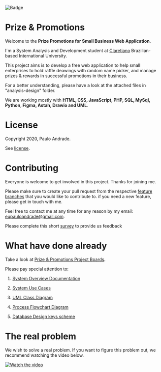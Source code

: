 ![Badge](https://img.shields.io/badge/Join-Us-%232157cz??style=flat-square&logo=appveyor)

# Prize & Promotions

Welcome to the <b>Prize Promotions for Small Business Web Application</b>. 

I´m a System Analysis and Development student at <a  href="https://claretiano.edu.br/"> Claretiano</a> Brazilian-based International University.

This project aims is to develop a free web application to help small enterprises to hold raffle deawings with random name picker, and manage prizes & rewards in successful promotions in their business. 

For a better understanding, please have a look at the attached files in "analysis-design" folder. 

We are working mostly with <b>HTML, CSS, JavaScript, PHP, SQL, MySql, Python, Figma, Astah, Drawio and UML</b>. 

# License

Copyright 2020, Paulo Andrade.

See [license](https://github.com/Paulo-AndradeB/Prize-Promotions/blob/main/LICENSE).

# Contributing

Everyone is welcome to get involved in this project. Thanks for joining me.

Please make sure to create your pull request from the respective [feature branches](https://github.com/Paulo-AndradeB/Prize-Promotions/branches) that you would like to contribute to. if you need a new feature, please get in touch with me.

Feel free to contact me at any time for any reason by my email: eupauloandrade@gmail.com. 

Please complete this short [survey](https://forms.gle/PwCiLAYLBBbt8g2w9) to provide us feedback

# What have done already

Take a look at [Prize & Promotions Project Boards](https://github.com/Paulo-AndradeB/Prize-Promotions/projects/1).

Please pay special attention to:

1. [System Overview Documentation](https://github.com/Paulo-AndradeB/Prize-Promotions_And_Raffle-Drawings-Name-Picker/blob/Develop/analysis-design/System%20Overview%20Documentation%20-%20Prize%20Promotions.docx)

2. [System Use Cases](https://github.com/Paulo-AndradeB/Prize-Promotions_And_Raffle-Drawings-Name-Picker/blob/Develop/analysis-design/Use%20Cases%20-%20Prize%20Promotions.docx)

3. [UML Class Diagram](https://github.com/Paulo-AndradeB/Prize-Promotions_And_Raffle-Drawings-Name-Picker/blob/Develop/analysis-design/ClassDiagram_Prize-Promotions.pdf)

4. [Process Flowchart Diagram](https://github.com/Paulo-AndradeB/Prize-Promotions_And_Raffle-Drawings-Name-Picker/blob/Develop/analysis-design/Process%20Flowchart%20-%20Prize%20Promotions.jpg)

5. [Database Design keys scheme](https://github.com/Paulo-AndradeB/Prize-Promotions_And_Raffle-Drawings-Name-Picker/blob/Develop/analysis-design/Database_Design_key_scheme.xlsx)

# The real problem

We wish to solve a real problem. If you want to figure this problem out, we recommend watching the video below.

[![Watch the video](http://i1.ytimg.com/vi/vTxkD81Qmsk/hqdefault.jpg)](https://youtu.be/vTxkD81Qmsk)




